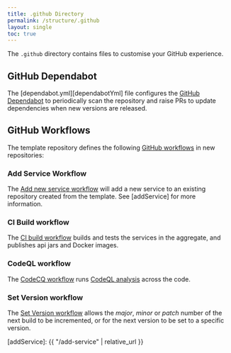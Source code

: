 ```yaml
---
title: .github Directory
permalink: /structure/.github
layout: single
toc: true
---
```


The `.github` directory contains files to customise your GitHub experience.

## GitHub Dependabot 

The [dependabot.yml][dependabotYml] file configures the [GitHub Dependabot][ghDepBot] to periodically 
scan the repository and raise PRs to update dependencies when new versions are released.

## GitHub Workflows

The template repository defines the following [GitHub workflows][ghWfs] in new repositories:

### Add Service Workflow

The [Add new service workflow][addServiceWf] will add a new service to an existing repository created from the template.
See [addService] for more information.

### CI Build workflow

The [CI build workflow][buildWf] builds and tests the services in the aggregate, 
and publishes api jars and Docker images.

### CodeQL workflow

The [CodeCQ workflow][codeQlWf] runs [CodeQL analysis][codeQL] across the code.

### Set Version workflow 

The [Set Version workflow][setVerWf] allows the _major_, _minor_ or _patch_ number of the next build to be incremented,
or for the next version to be set to a specific version.


[ghWfs]: https://docs.github.com/en/actions/using-workflows
[addServiceWf]: https://github.com/creek-service/aggregate-template/blob/main/.github/workflows/add-service.yml
[buildWf]: https://github.com/creek-service/aggregate-template/blob/main/.github/workflows/build.yml
[codeQlWf]: https://github.com/creek-service/aggregate-template/blob/main/.github/workflows/codeql.yml
[setVerWf]: https://github.com/creek-service/aggregate-template/blob/main/.github/workflows/version.yml
[ghDepBot]: https://github.com/dependabot
[codeQL]: https://codeql.github.com/
[addService]: {{ "/add-service" | relative_url }}